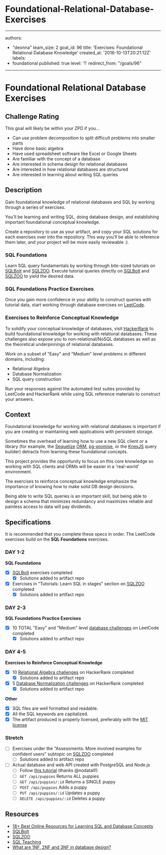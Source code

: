 # Foundational-Relational-Database-Exercises

---
authors:
- "deonna"
team_size: 2
goal_id: 96
title: 'Exercises: Foundational Relational Database Knowledge'
created_at: '2016-10-13T20:21:12Z'
labels:
- foundational
published: true
level: '1'
redirect_from: "/goals/96"
---

# Foundational Relational Database Exercises

## Challenge Rating

This goal will likely be within your ZPD if you...

- Can use problem decomposition to split difficult problems into smaller parts
- Have done basic algebra
- Have used spreadsheet software like Excel or Google Sheets
- Are familiar with the concept of a database
- Are interested in schema design for relational databases
- Are interested in how relational databases are structured
- Are interested in learning about writing SQL queries

## Description

Gain foundational knowledge of relational databases and SQL by working through a series of exercises.

You'll be learning and writing SQL, doing database design, and establishing important foundational conceptual knowledge.

Create a repository to use as your artifact, and copy your SQL solutions for each exercises over into the repository. This way you'll be able to reference them later, and your project will be more easily reviewable :).

### SQL Foundations

Learn SQL query fundamentals by working through bite-sized tutorials on [SQLBolt](https://sqlbolt.com/) and [SQLZOO](http://sqlzoo.net/). Execute tutorial queries directly on [SQLBolt](https://sqlbolt.com/) and [SQLZOO](http://sqlzoo.net/) to yield the desired data.

### SQL Foundations Practice Exercises

Once you gain more confidence in your ability to construct queries with tutorial data, start working through database exercises on [LeetCode](https://leetcode.com/problemset/database/).

### Exercises to Reinforce Conceptual Knowledge

To solidify your conceptual knowledge of databases, visit [HackerRank](https://www.hackerrank.com/domains/databases/relational-algebra) to build foundational knowledge for working with relational databases. These challenges also expose you to non-relational/NoSQL databases as well as the theoretical underpinnings of relational databases.

Work on a subset of "Easy" and "Medium" level problems in different domains, including:
- Relational Algebra
- Database Normalization
- SQL query construction

Run your responses against the automated test suites provided by LeetCode and HackerRank while using SQL reference materials to construct your answers.

## Context

Foundational knowledge for working with relational databases is important if you are creating or maintaining web applications with persistent storage.

Sometimes the overhead of learning how to use a new SQL client or a library (for example, the [Sequelize](http://docs.sequelizejs.com/en/v3/) [ORM](https://en.wikipedia.org/wiki/Object-relational_mapping), [pg-promise](https://github.com/vitaly-t/pg-promise), or the [KnexJS](http://knexjs.org/) query builder) detracts from learning these foundational concepts.

This project provides the opportunity to focus on this core knowledge so working with SQL clients and ORMs will be easier in a 'real-world' environment.

The exercises to reinforce conceptual knowledge emphasize the importance of knowing how to make solid DB design decisions.

Being able to write SQL queries is an important skill, but being able to design a schema that minimizes redundancy and maximizes reliable and painless access to data will pay dividends.

## Specifications

It is recommended that you complete these specs in order. The LeetCode exercises build on the **SQL Foundations** exercises.

### DAY 1-2 
**SQL Foundations**
- [x] [SQLBolt](https://sqlbolt.com/) exercises completed
  - [x] Solutions added to artifact repo
- [x] Exercises in "Tutorials: Learn SQL in stages" section on [SQLZOO](http://sqlzoo.net/) completed
  - [x] Solutions added to artifact repo

### DAY 2-3
**SQL Foundations Practice Exercises**

- [x] 10 TOTAL "Easy" and "Medium" level [database challenges](https://leetcode.com/problemset/database/) on LeetCode completed
  - [x] Solutions added to artifact repo

### DAY 4-5
**Exercises to Reinforce Conceptual Knowledge**
- [x] 10 [Relational Algebra challenges](https://www.hackerrank.com/domains/databases/relational-algebra/difficulty/all/page/1) on HackerRank completed
  - [x] Solutions added to artifact repo
- [x] 5 [Database Normalization challenges](https://www.hackerrank.com/domains/databases/database-normalization/difficulty/all/page/1) on HackerRank completed
  - [x] Solutions added to artifact repo

**Other**
- [x] SQL files are well formatted and readable.
- [x] All the SQL keywords are capitalized.
- [x] The artifact produced is properly licensed, preferably with the [MIT license](https://opensource.org/licenses/MIT)

### Stretch

- [ ] Exercises under the "Assessments: More involved examples for confident users" subtopic on [SQLZOO](http://sqlzoo.net/) completed
  - [ ] Solutions added to artifact repo
- [ ] Actual database and web API created with PostgreSQL and Node.js
  - [ ] Follow [this tutorial](http://mherman.org/blog/2016/03/13/designing-a-restful-api-with-node-and-postgres/#.WAqKX5MrKRt) (thanks @nodatall!)
  - [ ] `GET /api/puppies` Returns ALL puppies
  - [ ] `GET /api/puppies/:id` Returns a SINGLE puppy
  - [ ] `POST /api/puppies` Adds a puppy
  - [ ] `PUT /api/puppies/:id` Updates a puppy
  - [ ] `DELETE /api/puppies/:id` Deletes a puppy

## Resources

- [18+ Best Online Resources for Learning SQL and Database Concepts](http://www.vertabelo.com/blog/notes-from-the-lab/18-best-online-resources-for-learning-sql-and-database)
- [SQLBolt](https://sqlbolt.com/)
- [SQLZOO](http://sqlzoo.net/)
- [SQL Teaching](https://www.sqlteaching.com/)
- [What are 1NF, 2NF and 3NF in database design?](http://stackoverflow.com/questions/723998/what-are-1nf-2nf-and-3nf-in-database-design/724032#724032)